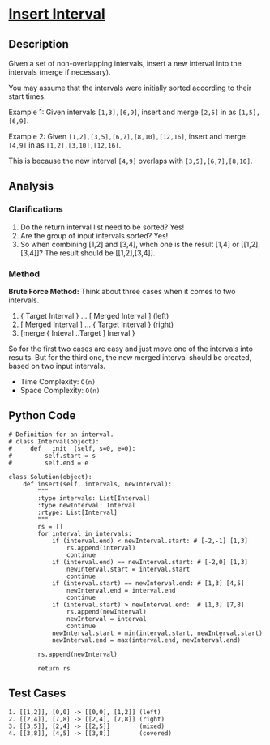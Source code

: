 # [Insert Interval](https://leetcode.com/problems/insert-interval/)

## Description
Given a set of non-overlapping intervals, insert a new interval into the intervals (merge if necessary).

You may assume that the intervals were initially sorted according to their start times.

Example 1:
Given intervals `[1,3],[6,9]`, insert and merge `[2,5]` in as `[1,5],[6,9]`.

Example 2:
Given `[1,2],[3,5],[6,7],[8,10],[12,16]`, insert and merge `[4,9]` in as `[1,2],[3,10],[12,16]`.

This is because the new interval `[4,9]` overlaps with `[3,5],[6,7],[8,10]`.
## Analysis
### Clarifications
1. Do the return interval list need to be sorted? Yes!
2. Are the group of input intervals sorted? Yes!
3. So when combining [1,2] and [3,4], whch one is the result [1,4] or [[1,2],[3,4]]? The result should be [[1,2],[3,4]].

### Method
**Brute Force Method:**
Think about three cases when it comes to two intervals.

1. { Target Interval } ... \[ Merged Interval ] (left)
2. [ Merged Interval ] ... \{ Target Interval } (right)
3. [merge { Inteval ..Target ] Inerval }

So for the first two cases are easy and just move one of the intervals into results. But for the third one, the new merged interval should be created, based on two input intervals. 

* Time Complexity: `O(n)`
* Space Complexity: `O(n)`

## Python Code
~~~
# Definition for an interval.
# class Interval(object):
#     def __init__(self, s=0, e=0):
#         self.start = s
#         self.end = e

class Solution(object):
    def insert(self, intervals, newInterval):
        """
        :type intervals: List[Interval]
        :type newInterval: Interval
        :rtype: List[Interval]
        """
        rs = []
        for interval in intervals:
            if (interval.end) < newInterval.start: # [-2,-1] [1,3]
                rs.append(interval)
                continue
            if (interval.end) == newInterval.start: # [-2,0] [1,3]
                newInterval.start = interval.start
                continue
            if (interval.start) == newInterval.end: # [1,3] [4,5]
                newInterval.end = interval.end
                continue
            if (interval.start) > newInterval.end:  # [1,3] [7,8]
                rs.append(newInterval)
                newInterval = interval
                continue
            newInterval.start = min(interval.start, newInterval.start)
            newInterval.end = max(interval.end, newInterval.end)
    
        rs.append(newInterval)
    
        return rs
~~~
## Test Cases
~~~
1. [[1,2]], [0,0] -> [[0,0], [1,2]] (left)
2. [[2,4]], [7,8] -> [[2,4], [7,8]] (right)
3. [[3,5]], [2,4] -> [[2,5]]        (mixed)
4. [[3,8]], [4,5] -> [[3,8]]        (covered)
~~~